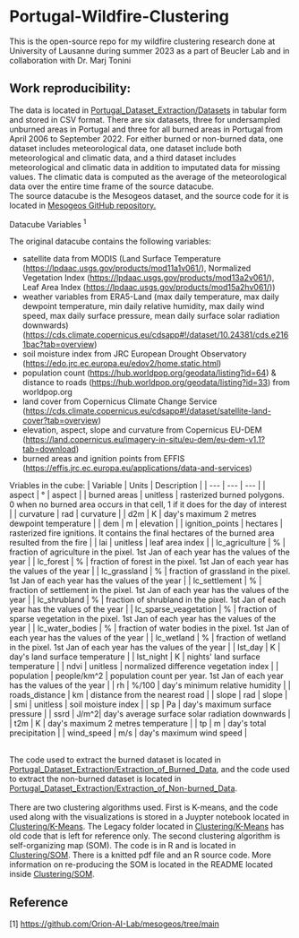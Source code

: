 # Portugal-Wildfire-Clustering
This is the open-source repo for my wildfire clustering research done at University of Lausanne during summer 2023 as a part of Beucler Lab and in collaboration with Dr. Marj Tonini

## Work reproducibility:
The data is located in [Portugal_Dataset_Extraction/Datasets](https://github.com/Aser-Abdelfatah/Portugal-Wildfire-Research/tree/main/Portugal_Dataset_Extraction/Datasets) in tabular form and stored in CSV format. There are six datasets, three for undersampled unburned areas in Portugal and three for all burned areas in Portugal from April 2006 to September 2022. For either burned or non-burned data, one dataset includes meteorological data, one dataset include both meteorological and climatic data, and a third dataset includes meteorological and climatic data in addition to imputated data for missing values. The climatic data is computed as the average of the meteorological data over the entire time frame of the source datacube.
</br> The source datacube is the Mesogeos dataset, and the source code for it is located in [Mesogeos GitHub repository.](https://github.com/Orion-AI-Lab/mesogeos/tree/main) </br> 
  
  Datacube Variables <sup>1</sup>

The original datacube contains the following variables:

- satellite data from MODIS (Land Surface Temperature (https://lpdaac.usgs.gov/products/mod11a1v061/), Normalized Vegetation Index (https://lpdaac.usgs.gov/products/mod13a2v061/), Leaf Area Index (https://lpdaac.usgs.gov/products/mod15a2hv061/))
- weather variables from ERA5-Land (max daily temperature, max daily dewpoint temperature, min daily relative humidity, 
max daily wind speed, max daily surface pressure, mean daily surface solar radiation downwards) (https://cds.climate.copernicus.eu/cdsapp#!/dataset/10.24381/cds.e2161bac?tab=overview)
- soil moisture index from JRC European Drought Observatory (https://edo.jrc.ec.europa.eu/edov2/home.static.html)
- population count (https://hub.worldpop.org/geodata/listing?id=64) & distance to roads (https://hub.worldpop.org/geodata/listing?id=33) from worldpop.org 
- land cover from Copernicus Climate Change Service (https://cds.climate.copernicus.eu/cdsapp#!/dataset/satellite-land-cover?tab=overview)
- elevation, aspect, slope and curvature from Copernicus EU-DEM (https://land.copernicus.eu/imagery-in-situ/eu-dem/eu-dem-v1.1?tab=download)
- burned areas and ignition points from EFFIS (https://effis.jrc.ec.europa.eu/applications/data-and-services)

Vriables in the cube:
| Variable | Units | Description |
| --- | --- | --- |
| aspect | ° | aspect |
| burned areas | unitless | rasterized burned polygons. 0 when no burned area occurs in that cell, 1 if it does for the day of interest |
| curvature | rad | curvature |
| d2m | K | day's maximum 2 metres dewpoint temperature |
| dem | m | elevation |
| ignition_points | hectares | rasterized fire ignitions. It contains the final hectares of the burned area resulted from the fire |
| lai | unitless | leaf area index |
| lc_agriculture | % | fraction of agriculture in the pixel. 1st Jan of each year has the values of the year |
| lc_forest | % | fraction of forest in the pixel. 1st Jan of each year has the values of the year |
| lc_grassland | % | fraction of grassland in the pixel. 1st Jan of each year has the values of the year |
| lc_settlement | % | fraction of settlement in the pixel. 1st Jan of each year has the values of the year |
| lc_shrubland | % | fraction of shrubland in the pixel. 1st Jan of each year has the values of the year |
| lc_sparse_veagetation | % | fraction of sparse vegetation in the pixel. 1st Jan of each year has the values of the year |
| lc_water_bodies | % | fraction of water bodies in the pixel. 1st Jan of each year has the values of the year |
| lc_wetland | % | fraction of wetland in the pixel. 1st Jan of each year has the values of the year |
| lst_day | K | day's land surface temperature |
| lst_night | K | nights' land surface temperature |
| ndvi | unitless | normalized difference vegetation index |
| population | people/km^2 | population count per year. 1st Jan of each year has the values of the year |
| rh | %/100 | day's minimum relative humidity |
| roads_distance | km | distance from the nearest road |
| slope | rad | slope |
| smi | unitless | soil moisture index |
| sp | Pa | day's maximum surface pressure |
| ssrd | J/m^2| day's average surface solar radiation downwards |
| t2m | K | day's maximum 2 metres temperature |
| tp | m | day's total precipitation |
| wind_speed | m/s | day's maximum wind speed |



</br> The code used to extract the burned dataset is located in [Portugal_Dataset_Extraction/Extraction_of_Burned_Data](https://github.com/Aser-Abdelfatah/Portugal-Wildfire-Research/tree/main/Portugal_Dataset_Extraction/Extraction_of_Burned_Data), and the code used to extract the non-burned dataset is located in [Portugal_Dataset_Extraction/Extraction_of_Non-burned_Data](https://github.com/Aser-Abdelfatah/Portugal-Wildfire-Research/tree/main/Portugal_Dataset_Extraction/Extraction_of_Non-burned_Data). </br> </br> There are two clustering algorithms used. First is K-means, and the code used along with the visualizations is stored in a Juypter notebook located in [Clustering/K-Means](https://github.com/Aser-Abdelfatah/Portugal-Wildfire-Research/tree/main/Clustering/K-Means). The Legacy folder located in [Clustering/K-Means](https://github.com/Aser-Abdelfatah/Portugal-Wildfire-Research/tree/main/Clustering/K-Means) has old code that is left for reference only. The second clustering algorithm is self-organizing map (SOM). The code is in R and is located in [Clustering/SOM](https://github.com/Aser-Abdelfatah/Portugal-Wildfire-Research/tree/main/Clustering/SOM). There is a knitted pdf file and an R source code. More information on re-producing the SOM is located in the README located inside [Clustering/SOM](https://github.com/Aser-Abdelfatah/Portugal-Wildfire-Research/tree/main/Clustering/SOM).

## Reference

<a id="1">[1]</a> https://github.com/Orion-AI-Lab/mesogeos/tree/main
